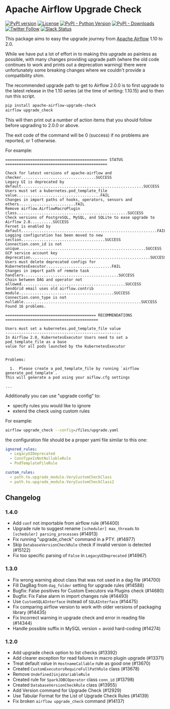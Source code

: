 <!--
 Licensed to the Apache Software Foundation (ASF) under one
 or more contributor license agreements.  See the NOTICE file
 distributed with this work for additional information
 regarding copyright ownership.  The ASF licenses this file
 to you under the Apache License, Version 2.0 (the
 "License"); you may not use this file except in compliance
 with the License.  You may obtain a copy of the License at

   http://www.apache.org/licenses/LICENSE-2.0

 Unless required by applicable law or agreed to in writing,
 software distributed under the License is distributed on an
 "AS IS" BASIS, WITHOUT WARRANTIES OR CONDITIONS OF ANY
 KIND, either express or implied.  See the License for the
 specific language governing permissions and limitations
 under the License.
-->

# Apache Airflow Upgrade Check

[![PyPI version](https://badge.fury.io/py/apache-airflow-upgrade-check.svg)](https://badge.fury.io/py/apache-airflow-upgrade-check)
[![License](http://img.shields.io/:license-Apache%202-blue.svg)](http://www.apache.org/licenses/LICENSE-2.0.txt)
[![PyPI - Python Version](https://img.shields.io/pypi/pyversions/apache-airflow-upgrade-check.svg)](https://pypi.org/project/apache-airflow-upgrade-check/)
[![PyPI - Downloads](https://img.shields.io/pypi/dm/apache-airflow-upgrade-check)](https://pypi.org/project/apache-airflow-upgrade-check/)
[![Twitter Follow](https://img.shields.io/twitter/follow/ApacheAirflow.svg?style=social&label=Follow)](https://twitter.com/ApacheAirflow)
[![Slack Status](https://img.shields.io/badge/slack-join_chat-white.svg?logo=slack&style=social)](https://s.apache.org/airflow-slack)

This package aims to easy the upgrade journey from [Apache Airflow](https://airflow.apache.org/) 1.10 to 2.0.

While we have put a lot of effort in to making this upgrade as painless as possible, with many changes
providing upgrade path (where the old code continues to work and prints out a deprecation warning) there were
unfortunately some breaking changes where we couldn't provide a compatibility shim.

The recommended upgrade path to get to Airflow 2.0.0 is to first upgrade to the latest release in the 1.10
series (at the time of writing: 1.10.15) and to then run this script.

```bash
pip install apache-airflow-upgrade-check
airflow upgrade_check
```

This will then print out a number of action items that you should follow before upgrading to 2.0.0 or above.

The exit code of the command will be 0 (success) if no problems are reported, or 1 otherwise.

For example:

```
============================================= STATUS =============================================

Check for latest versions of apache-airflow and checker.................................SUCCESS
Legacy UI is deprecated by default......................................................SUCCESS
Users must set a kubernetes.pod_template_file value.....................................FAIL
Changes in import paths of hooks, operators, sensors and others.........................FAIL
Remove airflow.AirflowMacroPlugin class.................................................SUCCESS
Check versions of PostgreSQL, MySQL, and SQLite to ease upgrade to Airflow 2.0..........SUCCESS
Fernet is enabled by default............................................................FAIL
Logging configuration has been moved to new section.....................................SUCCESS
Connection.conn_id is not unique........................................................SUCCESS
GCP service account key deprecation.....................................................SUCCESS
Users must delete deprecated configs for KubernetesExecutor.............................FAIL
Changes in import path of remote task handlers..........................................SUCCESS
Chain between DAG and operator not allowed..............................................SUCCESS
SendGrid email uses old airflow.contrib module..........................................SUCCESS
Connection.conn_type is not nullable....................................................SUCCESS
Found 16 problems.

======================================== RECOMMENDATIONS =========================================

Users must set a kubernetes.pod_template_file value
---------------------------------------------------
In Airflow 2.0, KubernetesExecutor Users need to set a pod_template_file as a base
value for all pods launched by the KubernetesExecutor


Problems:

  1.  Please create a pod_template_file by running `airflow generate_pod_template`.
This will generate a pod using your aiflow.cfg settings

...
```

Additionally you can use "upgrade config" to:
- specify rules you would like to ignore
- extend the check using custom rules

For example:

```bash
airflow upgrade_check --config=/files/upgrade.yaml
```

the configuration file should be a proper yaml file similar to this one:

```yaml
ignored_rules:
  - LegacyUIDeprecated
  - ConnTypeIsNotNullableRule
  - PodTemplateFileRule

custom_rules:
  - path.to.upgrade_module.VeryCustomCheckClass
  - path.to.upgrade_module.VeryCustomCheckClass2
```

## Changelog

### 1.4.0

- Add `conf` not importable from airflow rule (#14400)
- Upgrade rule to suggest rename `[scheduler] max_threads` to `[scheduler] parsing_processes` (#14913)
- Fix running "upgrade_check" command in a PTY. (#14977)
- Skip `DatabaseVersionCheckRule` check if invalid version is detected (#15122)
- Fix too specific parsing of `False` in `LegacyUIDeprecated` (#14967)

### 1.3.0

- Fix wrong warning about class that was not used in a dag file (#14700)
- Fill DagBag from `dag_folder` setting for upgrade rules (#14588)
- Bugfix: False positives for Custom Executors via Plugins check (#14680)
- Bugfix: Fix False alarm in import changes rule (#14493)
- Use `CustomSQLAInterface` instead of `SQLAInterface` (#14475)
- Fix comparing airflow version to work with older versions of packaging library (#14435)
- Fix Incorrect warning in upgrade check and error in reading file (#14344)
- Handle possible suffix in MySQL version + avoid hard-coding (#14274)

### 1.2.0

- Add upgrade check option to list checks (#13392)
- Add clearer exception for read failures in macro plugin upgrade (#13371)
- Treat default value in ``HostnameCallable`` rule as good one (#13670)
- Created ``CustomExecutorsRequireFullPathRule`` class (#13678)
- Remove ``UndefinedJinjaVariableRule``
- Created rule for ``SparkJDBCOperator`` class ``conn_id`` (#13798)
- Created ``DatabaseVersionCheckRule`` class (#13955)
- Add Version command for Upgrade Check (#12929)
- Use Tabular Format for the List of Upgrade Check Rules (#14139)
- Fix broken ``airflow upgrade_check`` command (#14137)
